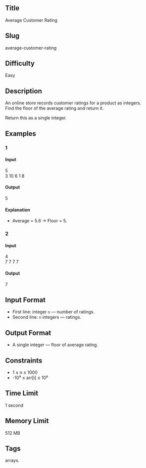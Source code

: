 ## Title

Average Customer Rating

## Slug

average-customer-rating

## Difficulty

Easy

## Description

An online store records customer ratings for a product as integers.  
Find the floor of the average rating and return it.

Return this as a single integer.

## Examples

### 1

#### Input

5  
3 10 6 1 8

#### Output
5

#### Explanation

- Average = 5.6 → Floor = 5.

### 2

#### Input

4  
7 7 7 7

#### Output
7

## Input Format  

- First line: integer `n` — number of ratings.  
- Second line: `n` integers — ratings.  

## Output Format  

- A single integer — floor of average rating.  

## Constraints  

- 1 ≤ n ≤ 1000  
- -10⁹ ≤ arr[i] ≤ 10⁹  

## Time Limit

1 second

## Memory Limit

512 MB

## Tags

arrays.
